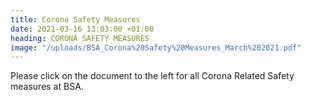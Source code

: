 ```yaml
---
title: Corona Safety Measures
date: 2021-03-16 13:03:00 +01:00
heading: CORONA SAFETY MEASURES
image: "/uploads/BSA_Corona%20Safety%20Measures_March%202021.pdf"
---
```


Please click on the document to the left for all Corona Related Safety measures at BSA.
